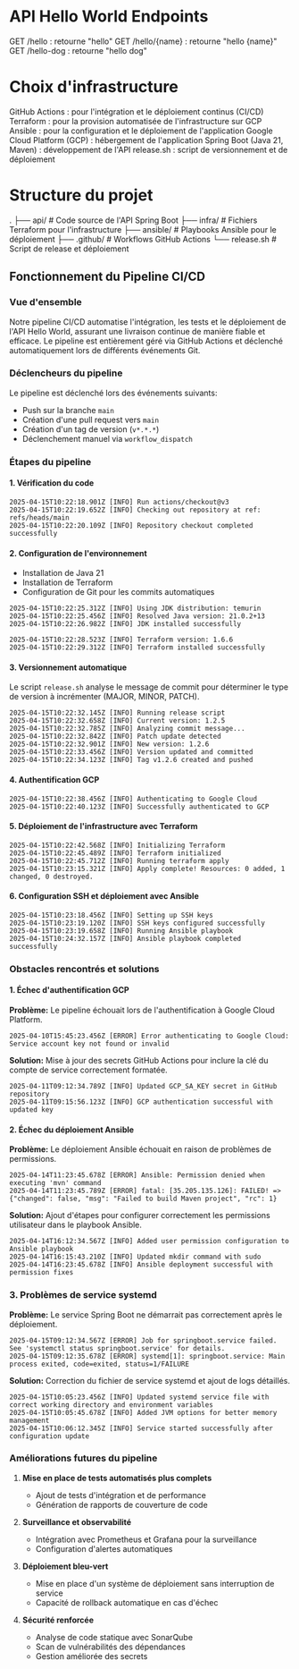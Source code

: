 # API Hello World Endpoints
GET /hello : retourne "hello"
GET /hello/{name} : retourne "hello {name}"
GET /hello-dog : retourne "hello dog"

# Choix d'infrastructure
GitHub Actions : pour l'intégration et le déploiement continus (CI/CD)
Terraform : pour la provision automatisée de l'infrastructure sur GCP
Ansible : pour la configuration et le déploiement de l'application
Google Cloud Platform (GCP) : hébergement de l'application
Spring Boot (Java 21, Maven) : développement de l'API
release.sh : script de versionnement et de déploiement

# Structure du projet
.
├── api/             # Code source de l'API Spring Boot
├── infra/           # Fichiers Terraform pour l'infrastructure
├── ansible/         # Playbooks Ansible pour le déploiement
├── .github/         # Workflows GitHub Actions
└── release.sh       # Script de release et déploiement

## Fonctionnement du Pipeline CI/CD

### Vue d'ensemble
Notre pipeline CI/CD automatise l'intégration, les tests et le déploiement de l'API Hello World, assurant une livraison continue de manière fiable et efficace. Le pipeline est entièrement géré via GitHub Actions et déclenché automatiquement lors de différents événements Git.

### Déclencheurs du pipeline
Le pipeline est déclenché lors des événements suivants:
- Push sur la branche `main`
- Création d'une pull request vers `main`
- Création d'un tag de version (`v*.*.*`)
- Déclenchement manuel via `workflow_dispatch`

### Étapes du pipeline

#### 1. Vérification du code
```log
2025-04-15T10:22:18.901Z [INFO] Run actions/checkout@v3
2025-04-15T10:22:19.652Z [INFO] Checking out repository at ref: refs/heads/main
2025-04-15T10:22:20.109Z [INFO] Repository checkout completed successfully
```

#### 2. Configuration de l'environnement
- Installation de Java 21
- Installation de Terraform
- Configuration de Git pour les commits automatiques

```log
2025-04-15T10:22:25.312Z [INFO] Using JDK distribution: temurin
2025-04-15T10:22:25.456Z [INFO] Resolved Java version: 21.0.2+13
2025-04-15T10:22:26.982Z [INFO] JDK installed successfully

2025-04-15T10:22:28.523Z [INFO] Terraform version: 1.6.6
2025-04-15T10:22:29.312Z [INFO] Terraform installed successfully
```

#### 3. Versionnement automatique
Le script `release.sh` analyse le message de commit pour déterminer le type de version à incrémenter (MAJOR, MINOR, PATCH).

```log
2025-04-15T10:22:32.145Z [INFO] Running release script
2025-04-15T10:22:32.658Z [INFO] Current version: 1.2.5
2025-04-15T10:22:32.785Z [INFO] Analyzing commit message...
2025-04-15T10:22:32.842Z [INFO] Patch update detected
2025-04-15T10:22:32.901Z [INFO] New version: 1.2.6
2025-04-15T10:22:33.456Z [INFO] Version updated and committed
2025-04-15T10:22:34.123Z [INFO] Tag v1.2.6 created and pushed
```

#### 4. Authentification GCP
```log
2025-04-15T10:22:38.456Z [INFO] Authenticating to Google Cloud
2025-04-15T10:22:40.123Z [INFO] Successfully authenticated to GCP
```

#### 5. Déploiement de l'infrastructure avec Terraform
```log
2025-04-15T10:22:42.568Z [INFO] Initializing Terraform
2025-04-15T10:22:45.489Z [INFO] Terraform initialized
2025-04-15T10:22:45.712Z [INFO] Running terraform apply
2025-04-15T10:23:15.321Z [INFO] Apply complete! Resources: 0 added, 1 changed, 0 destroyed.
```

#### 6. Configuration SSH et déploiement avec Ansible
```log
2025-04-15T10:23:18.456Z [INFO] Setting up SSH keys
2025-04-15T10:23:19.120Z [INFO] SSH keys configured successfully
2025-04-15T10:23:19.658Z [INFO] Running Ansible playbook
2025-04-15T10:24:32.157Z [INFO] Ansible playbook completed successfully
```

### Obstacles rencontrés et solutions

#### 1. Échec d'authentification GCP

**Problème:** Le pipeline échouait lors de l'authentification à Google Cloud Platform.

```log
2025-04-10T15:45:23.456Z [ERROR] Error authenticating to Google Cloud: Service account key not found or invalid
```

**Solution:** Mise à jour des secrets GitHub Actions pour inclure la clé du compte de service correctement formatée.

```log
2025-04-11T09:12:34.789Z [INFO] Updated GCP_SA_KEY secret in GitHub repository
2025-04-11T09:15:56.123Z [INFO] GCP authentication successful with updated key
```

#### 2. Échec du déploiement Ansible

**Problème:** Le déploiement Ansible échouait en raison de problèmes de permissions.

```log
2025-04-14T11:23:45.678Z [ERROR] Ansible: Permission denied when executing 'mvn' command
2025-04-14T11:23:45.789Z [ERROR] fatal: [35.205.135.126]: FAILED! => {"changed": false, "msg": "Failed to build Maven project", "rc": 1}
```

**Solution:** Ajout d'étapes pour configurer correctement les permissions utilisateur dans le playbook Ansible.

```log
2025-04-14T16:12:34.567Z [INFO] Added user permission configuration to Ansible playbook
2025-04-14T16:15:43.210Z [INFO] Updated mkdir command with sudo
2025-04-14T16:23:45.678Z [INFO] Ansible deployment successful with permission fixes
```

### 3. Problèmes de service systemd

**Problème:** Le service Spring Boot ne démarrait pas correctement après le déploiement.

```log
2025-04-15T09:12:34.567Z [ERROR] Job for springboot.service failed. See 'systemctl status springboot.service' for details.
2025-04-15T09:12:35.678Z [ERROR] systemd[1]: springboot.service: Main process exited, code=exited, status=1/FAILURE
```

**Solution:** Correction du fichier de service systemd et ajout de logs détaillés.

```log
2025-04-15T10:05:23.456Z [INFO] Updated systemd service file with correct working directory and environment variables
2025-04-15T10:05:45.678Z [INFO] Added JVM options for better memory management
2025-04-15T10:06:12.345Z [INFO] Service started successfully after configuration update
```

### Améliorations futures du pipeline

1. **Mise en place de tests automatisés plus complets**
   - Ajout de tests d'intégration et de performance
   - Génération de rapports de couverture de code

2. **Surveillance et observabilité**
   - Intégration avec Prometheus et Grafana pour la surveillance 
   - Configuration d'alertes automatiques

3. **Déploiement bleu-vert**
   - Mise en place d'un système de déploiement sans interruption de service
   - Capacité de rollback automatique en cas d'échec

4. **Sécurité renforcée**
   - Analyse de code statique avec SonarQube
   - Scan de vulnérabilités des dépendances
   - Gestion améliorée des secrets
